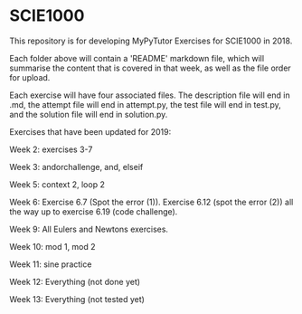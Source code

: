 # SCIE1000
This repository is for developing MyPyTutor Exercises for SCIE1000 in 2018.

Each folder above will contain a 'README' markdown file, which will summarise the content that is covered in that week, as well as the file order for upload.

Each exercise will have four associated files. The description file will end in .md, the attempt file will end in attempt.py, the test file will end in test.py, and the solution file will end in solution.py.



Exercises that have been updated for 2019:

Week 2: exercises 3-7

Week 3: andorchallenge, and, elseif

Week 5: context 2, loop 2

Week 6: Exercise 6.7 (Spot the error (1)). Exercise 6.12 (spot the error (2)) all the way up to exercise 6.19 (code challenge). 

Week 9: All Eulers and Newtons exercises. 

Week 10: mod 1, mod 2

Week 11: sine practice

Week 12: Everything (not done yet)

Week 13: Everything (not tested yet)
